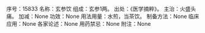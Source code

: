 序号：15833
名称：玄参饮
组成：玄参1两。
出处：《医学摘粹》。
主治：火盛头痛。
加减：None
功效：None
用法用量：水煎，当茶饮。
制备方法：None
临床应用：None
各家论述：None
用药禁忌：None
附注：None
